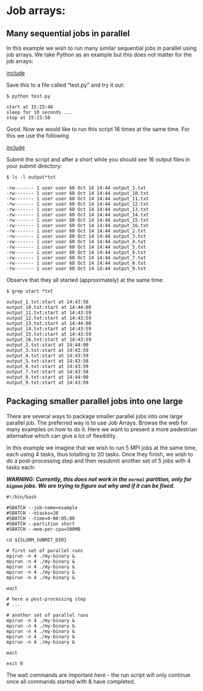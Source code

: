 # Job arrays: 


## Many sequential jobs in parallel

In this example we wish to run many similar sequential jobs in parallel using job arrays. We take Python as an example but this does not matter for the job arrays:


[include](files/test.py)


Save this to a file called “test.py” and try it out:

```
$ python test.py

start at 15:23:48
sleep for 10 seconds ...
stop at 15:23:58
```

Good. Now we would like to run this script 16 times at the same time. For this we use the following 


[include](files/slurm-job-array.sh)


Submit the script and after a short while you should see 16 output files in your submit directory:

```
$ ls -l output*txt

-rw------- 1 user user 60 Oct 14 14:44 output_1.txt
-rw------- 1 user user 60 Oct 14 14:44 output_10.txt
-rw------- 1 user user 60 Oct 14 14:44 output_11.txt
-rw------- 1 user user 60 Oct 14 14:44 output_12.txt
-rw------- 1 user user 60 Oct 14 14:44 output_13.txt
-rw------- 1 user user 60 Oct 14 14:44 output_14.txt
-rw------- 1 user user 60 Oct 14 14:44 output_15.txt
-rw------- 1 user user 60 Oct 14 14:44 output_16.txt
-rw------- 1 user user 60 Oct 14 14:44 output_2.txt
-rw------- 1 user user 60 Oct 14 14:44 output_3.txt
-rw------- 1 user user 60 Oct 14 14:44 output_4.txt
-rw------- 1 user user 60 Oct 14 14:44 output_5.txt
-rw------- 1 user user 60 Oct 14 14:44 output_6.txt
-rw------- 1 user user 60 Oct 14 14:44 output_7.txt
-rw------- 1 user user 60 Oct 14 14:44 output_8.txt
-rw------- 1 user user 60 Oct 14 14:44 output_9.txt
```

Observe that they all started (approximately) at the same time:

```
$ grep start *txt

output_1.txt:start at 14:43:58
output_10.txt:start at 14:44:00
output_11.txt:start at 14:43:59
output_12.txt:start at 14:43:59
output_13.txt:start at 14:44:00
output_14.txt:start at 14:43:59
output_15.txt:start at 14:43:59
output_16.txt:start at 14:43:59
output_2.txt:start at 14:44:00
output_3.txt:start at 14:43:59
output_4.txt:start at 14:43:59
output_5.txt:start at 14:43:58
output_6.txt:start at 14:43:59
output_7.txt:start at 14:43:58
output_8.txt:start at 14:44:00
output_9.txt:start at 14:43:59
```

## Packaging smaller parallel jobs into one large 

There are several ways to package smaller parallel jobs into one large parallel job. The preferred way is to use Job Arrays. Browse the web for many examples on how to do it. Here we want to present a more pedestrian alternative which can give a lot of flexibility.

In this example we imagine that we wish to run 5 MPI jobs at the same time, each using 4 tasks, thus totalling to 20 tasks. Once they finish, we wish to do a post-processing step and then resubmit another set of 5 jobs with 4 tasks each:

***WARNING: Currently, this does not work in the `normal` partition, only for
`bigmem` jobs.  We are trying to figure out why and if it can be fixed.***

```
#!/bin/bash

#SBATCH --job-name=example
#SBATCH --ntasks=20
#SBATCH --time=0-00:05:00
#SBATCH --partition short
#SBATCH --mem-per-cpu=500MB

cd ${SLURM_SUBMIT_DIR}

# first set of parallel runs
mpirun -n 4 ./my-binary &
mpirun -n 4 ./my-binary &
mpirun -n 4 ./my-binary &
mpirun -n 4 ./my-binary &
mpirun -n 4 ./my-binary &

wait

# here a post-processing step
# ...

# another set of parallel runs
mpirun -n 4 ./my-binary &
mpirun -n 4 ./my-binary &
mpirun -n 4 ./my-binary &
mpirun -n 4 ./my-binary &
mpirun -n 4 ./my-binary &

wait

exit 0
```

The wait commands are important here - the run script will only continue once all commands started with & have completed.
